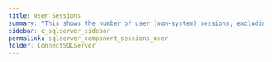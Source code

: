 ```yaml
---
title: ﻿User Sessions
summary: "This shows the number of user (non-system) sessions, excluding SQL Server Agent sessions."
sidebar: c_sqlserver_sidebar
permalink: sqlserver_component_sessions_user
folder: ConnectSQLServer
---
```

